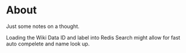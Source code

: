 # About

Just some notes on a thought.  

Loading the Wiki Data ID and label into Redis Search might allow for 
fast auto compelete and name look up.


